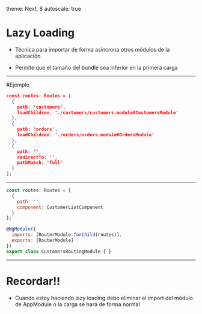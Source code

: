 theme: Next, 8
autoscale: true

# Lazy Loading

- Técnica para importar de forma asíncrona otros módulos de la aplicación

- Permite que el tamaño del bundle sea inferior en la primera carga

---

#Ejemplo

```json
const routes: Routes = [
  {
    path: 'customers',
    loadChildren: './customers/customers.module#CustomersModule'
  },
  {
    path: 'orders',
    loadChildren: './orders/orders.module#OrdersModule'
  },
  {
    path: '',
    redirectTo: '',
    pathMatch: 'full'
  }
];
```

---

```javascript
const routes: Routes = [
  {
    path: '',
    component: CustomerListComponent
  }
];

@NgModule({
  imports: [RouterModule.forChild(routes)],
  exports: [RouterModule]
})
export class CustomersRoutingModule { }
```

---

# Recordar!!

- Cuando estoy haciendo lazy loading debo eliminar el import del módulo de AppModule o la carga se hará de forma normal
